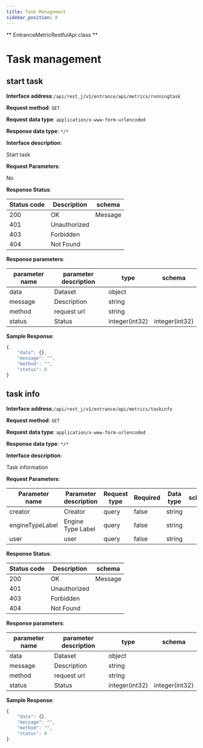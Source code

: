 ```yaml
---
title: Task Management
sidebar_position: 8
---
```

** EntranceMetricRestfulApi class **


# Task management


## start task


**Interface address**:`/api/rest_j/v1/entrance/api/metrics/runningtask`


**Request method**: `GET`


**Request data type**: `application/x-www-form-urlencoded`


**Response data type**: `*/*`


**Interface description**:<p>Start task</p>



**Request Parameters**:


No


**Response Status**:


| Status code | Description | schema |
| -------- | -------- | ----- |
|200|OK|Message|
|401|Unauthorized||
|403|Forbidden||
|404|Not Found||


**Response parameters**:


| parameter name | parameter description | type | schema |
| -------- | -------- | ----- |----- |
|data|Dataset|object||
|message|Description|string||
|method|request url|string||
|status|Status|integer(int32)|integer(int32)|


**Sample Response**:
````javascript
{
    "data": {},
    "message": "",
    "method": "",
    "status": 0
}
````


## task info


**Interface address**:`/api/rest_j/v1/entrance/api/metrics/taskinfo`


**Request method**: `GET`


**Request data type**: `application/x-www-form-urlencoded`


**Response data type**: `*/*`


**Interface description**:<p>Task information</p>



**Request Parameters**:


| Parameter name | Parameter description | Request type | Required | Data type | schema |
| -------- | -------- | ----- | -------- | -------- | ------ |
|creator|Creator|query|false|string||
|engineTypeLabel|Engine Type Label|query|false|string||
|user|user|query|false|string||


**Response Status**:


| Status code | Description | schema |
| -------- | -------- | ----- |
|200|OK|Message|
|401|Unauthorized||
|403|Forbidden||
|404|Not Found||


**Response parameters**:


| parameter name | parameter description | type | schema |
| -------- | -------- | ----- |----- |
|data|Dataset|object||
|message|Description|string||
|method|request url|string||
|status|Status|integer(int32)|integer(int32)|


**Sample Response**:
````javascript
{
    "data": {},
    "message": "",
    "method": "",
    "status": 0
}
````
